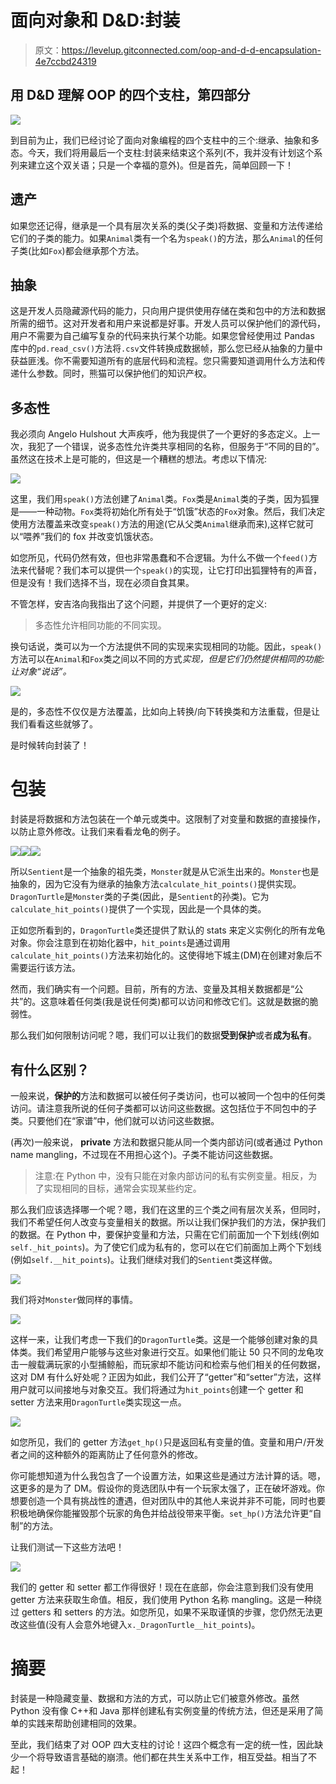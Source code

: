 # 面向对象和 D&D:封装

> 原文：<https://levelup.gitconnected.com/oop-and-d-d-encapsulation-4e7ccbd24319>

## 用 D&D 理解 OOP 的四个支柱，第四部分

![](img/0dd094231b13dad5666a2e5a24a38d77.png)

到目前为止，我们已经讨论了面向对象编程的四个支柱中的三个:继承、抽象和多态。今天，我们将用最后一个支柱:封装来结束这个系列(不，我并没有计划这个系列来建立这个双关语；只是一个幸福的意外)。但是首先，简单回顾一下！

## 遗产

如果您还记得，继承是一个具有层次关系的类(父子类)将数据、变量和方法传递给它们的子类的能力。如果`Animal`类有一个名为`speak()`的方法，那么`Animal`的任何子类(比如`Fox`)都会继承那个方法。

## 抽象

这是开发人员隐藏源代码的能力，只向用户提供使用存储在类和包中的方法和数据所需的细节。这对开发者和用户来说都是好事。开发人员可以保护他们的源代码，用户不需要为自己编写复杂的代码来执行某个功能。如果您曾经使用过 Pandas 库中的`pd.read_csv()`方法将`.csv`文件转换成数据帧，那么您已经从抽象的力量中获益匪浅。你不需要知道所有的底层代码和流程。您只需要知道调用什么方法和传递什么参数。同时，熊猫可以保护他们的知识产权。

## 多态性

我必须向 Angelo Hulshout 大声疾呼，他为我提供了一个更好的多态定义。上一次，我犯了一个错误，说多态性允许类共享相同的名称，但服务于“不同的目的”。虽然这在技术上是可能的，但这是一个糟糕的想法。考虑以下情况:

![](img/b811fbc70ebb5402f487fb1a2163674e.png)

这里，我们用`speak()`方法创建了`Animal`类。`Fox`类是`Animal`类的子类，因为狐狸是——一种动物。`Fox`类将初始化所有处于“饥饿”状态的`Fox`对象。然后，我们决定使用方法覆盖来改变`speak()`方法的用途(它从父类`Animal`继承而来),这样它就可以“喂养”我们的 fox 并改变饥饿状态。

如您所见，代码仍然有效，但也非常愚蠢和不合逻辑。为什么不做一个`feed()`方法来代替呢？我们本可以提供一个`speak()`的实现，让它打印出狐狸特有的声音，但是没有！我们选择不当，现在必须自食其果。

不管怎样，安吉洛向我指出了这个问题，并提供了一个更好的定义:

> 多态性允许相同功能的不同实现。

换句话说，类可以为一个方法提供不同的实现来实现相同的功能。因此，`speak()`方法可以在`Animal`和`Fox`类之间以不同的方式*实现，但是它们仍然提供相同的功能:让对象“说话”。*

![](img/62c40031a2ee1d7044774a1dfc8fa604.png)

是的，多态性不仅仅是方法覆盖，比如向上转换/向下转换类和方法重载，但是让我们看看这些就够了。

是时候转向封装了！

# 包装

封装是将数据和方法包装在一个单元或类中。这限制了对变量和数据的直接操作，以防止意外修改。让我们来看看龙龟的例子。

![](img/806c56cd93e63aad5896a9024477be1d.png)![](img/0ceb59da06995761822ffbccad7a86e8.png)![](img/50814ea47633ca64dd3bd57bdcfbf61f.png)

所以`Sentient`是一个抽象的祖先类，`Monster`就是从它派生出来的。`Monster`也是抽象的，因为它没有为继承的抽象方法`calculate_hit_points()`提供实现。`DragonTurtle`是`Monster`类的子类(因此，是`Sentient`的孙类)。它为`calculate_hit_points()`提供了一个实现，因此是一个具体的类。

正如您所看到的，`DragonTurtle`类还提供了默认的 stats 来定义实例化的所有龙龟对象。你会注意到在初始化器中，`hit_points`是通过调用`calculate_hit_points()`方法来初始化的。这使得地下城主(DM)在创建对象后不需要运行该方法。

然而，我们确实有一个问题。目前，所有的方法、变量及其相关数据都是“公共”的。这意味着任何类(我是说任何类)都可以访问和修改它们。这就是数据的脆弱性。

那么我们如何限制访问呢？嗯，我们可以让我们的数据**受到保护**或者**成为私有**。

## 有什么区别？

一般来说，**保护的**方法和数据可以被任何子类访问，也可以被同一个包中的任何类访问。请注意我所说的任何子类都可以访问这些数据。这包括位于不同包中的子类。只要他们在“家谱”中，他们就可以访问这些数据。

(再次)一般来说， **private** 方法和数据只能从同一个类内部访问(或者通过 Python name mangling，不过现在不用担心这个)。子类不能访问这些数据。

> 注意:在 Python 中，没有只能在对象内部访问的私有实例变量。相反，为了实现相同的目标，通常会实现某些约定。

那么我们应该选择哪一个呢？嗯，我们在这里的三个类之间有层次关系，但同时，我们不希望任何人改变与变量相关的数据。所以让我们保护我们的方法，保护我们的数据。在 Python 中，要保护变量和方法，只需在它们前面加一个下划线(例如`self._hit_points`)。为了使它们成为私有的，您可以在它们前面加上两个下划线(例如`self.__hit_points`)。让我们继续对我们的`Sentient`类这样做。

![](img/43d810d30b29d5e7dedfaa3801fe2208.png)

我们将对`Monster`做同样的事情。

![](img/ae45be4438235d14e9abf898159359fb.png)

这样一来，让我们考虑一下我们的`DragonTurtle`类。这是一个能够创建对象的具体类。我们希望用户能够与这些对象进行交互。如果他们能让 50 只不同的龙龟攻击一艘载满玩家的小型捕鲸船，而玩家却不能访问和检索与他们相关的任何数据，这对 DM 有什么好处呢？正因为如此，我们公开了“getter”和“setter”方法，这样用户就可以间接地与对象交互。我们将通过为`hit_points`创建一个 getter 和 setter 方法来用`DragonTurtle`类实现这一点。

![](img/f363c6c36c5f68e85fe18d68d918b2d7.png)

如您所见，我们的 getter 方法`get_hp()`只是返回私有变量的值。变量和用户/开发者之间的这种额外的距离防止了任何意外的修改。

你可能想知道为什么我包含了一个设置方法，如果这些是通过方法计算的话。嗯，这更多的是为了 DM。假设你的竞选团队中有一个玩家太强了，正在破坏游戏。你想要创造一个具有挑战性的遭遇，但对团队中的其他人来说并非不可能，同时也要积极地确保你能摧毁那个玩家的角色并给战役带来平衡。`set_hp()`方法允许更“自制”的方法。

让我们测试一下这些方法吧！

![](img/41f8e8be5fb01b4406d5f241e3625d8d.png)

我们的 getter 和 setter 都工作得很好！现在在底部，你会注意到我们没有使用 getter 方法来获取生命值。相反，我们使用 Python 名称 mangling。这是一种绕过 getters 和 setters 的方法。如您所见，如果不采取谨慎的步骤，您仍然无法更改这些值(没有人会意外地键入`x._DragonTurtle__hit_points`)。

# 摘要

封装是一种隐藏变量、数据和方法的方式，可以防止它们被意外修改。虽然 Python 没有像 C++和 Java 那样创建私有实例变量的传统方法，但还是采用了简单的实践来帮助创建相同的效果。

至此，我们结束了对 OOP 四大支柱的讨论！这四个概念有一定的统一性，因此缺少一个将导致语言基础的崩溃。他们都在共生关系中工作，相互受益。相当了不起！
